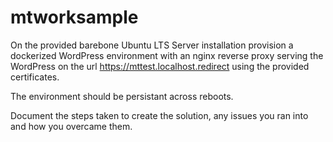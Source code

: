 # mtworksample

On the provided barebone Ubuntu LTS Server installation provision a dockerized WordPress environment with an nginx reverse proxy serving the WordPress on the url
https://mttest.localhost.redirect using the provided certificates.

The environment should be persistant across reboots.

Document the steps taken to create the solution, any issues you ran into and how you overcame them.
